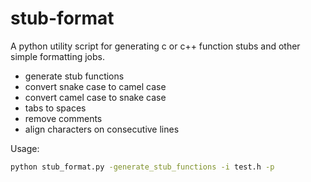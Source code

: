 # stub-format
A python utility script for generating c or c++ function stubs and other simple formatting jobs.

- generate stub functions
- convert snake case to camel case
- convert camel case to snake case
- tabs to spaces
- remove comments
- align characters on consecutive lines

Usage:

```bash
python stub_format.py -generate_stub_functions -i test.h -p
```
